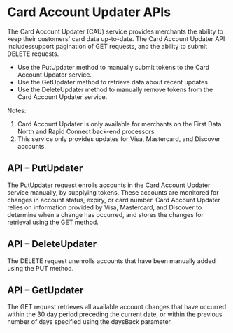 # Card Account Updater APIs

The Card Account Updater (CAU) service provides merchants the ability to keep their customers' card data up-to-date. The Card Account Updater API includessupport pagination of GET requests, and the ability to submit DELETE requests.

*   Use the PutUpdater method to manually submit tokens to the Card Account Updater service.
*   Use the GetUpdater method to retrieve data about recent updates.
*   Use the DeleteUpdater method to manually remove tokens from the Card Account Updater service.

Notes:

1.  Card Account Updater is only available for merchants on the First Data North and Rapid Connect back-end processors.
2.  This service only provides updates for Visa, Mastercard, and Discover accounts.

## API – PutUpdater

The PutUpdater request enrolls accounts in the Card Account Updater service manually, by supplying tokens. These accounts are monitored for changes in account status, expiry, or card number. Card Account Updater relies on information provided by Visa, Mastercard, and Discover to determine when a change has occurred, and stores the changes for retrieval using the GET method.

## API – DeleteUpdater

The DELETE request unenrolls accounts that have been manually added using the PUT method.

## API – GetUpdater

The GET request retrieves all available account changes that have occurred within the 30 day period preceding the current date, or within the previous number of days specified using the daysBack parameter.
